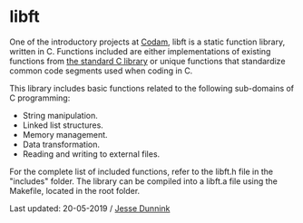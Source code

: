 # libft

One of the introductory projects at [Codam](https://www.codam.nl/en), libft is a static function library, written in C. 
Functions included are either implementations of existing functions from [the standard C library](https://en.wikipedia.org/wiki/C_standard_library) or unique functions that 
standardize common code segments used when coding in C.

This library includes basic functions related to the following sub-domains of C programming:

- String manipulation.
- Linked list structures.
- Memory management.
- Data transformation.
- Reading and writing to external files.

For the complete list of included functions, refer to the libft.h file in the "includes" folder.
The library can be compiled into a libft.a file using the Makefile, located in the root folder.

Last updated: 20-05-2019 / [Jesse Dunnink](https://www.linkedin.com/in/jesse-dunnink/)
